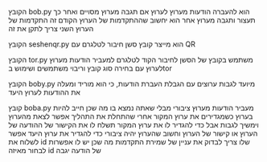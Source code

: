 הקובץ bob.py הוא להעברה הודעות מערוץ לערוץ 
אם תגבה מערוץ מסויים ואחר כך תעצור ותגבה מערוץ אחר הוא יחשוב שההתקדמות של הערוץ הקודם זה התקדמות של הערוץ השני 
צריך לתקן את זה 

הקובץ seshenqr.py הוא מייצר קובץ סשן חיבור לטלגרם עם QR 

הקובץ tor.py משתמש בקובץ של הסשן לחיבור הקוד לטלגרם למעביר הודעות מערוץ לערוץ עם בחירה סוג קובץ וריבוי משתמשים ושימוש בtor

הקובץ boby.py מיועד לגבות ערוצים עם הגבלת העברת הודעות, כי הוא מוריד ומעלה את ההודעות לערוץ היעד

קובץ boba.py מעביר הודעות מערוץ ציבורי מבלי שאתה נמצא בו 
מה שכן חייב להיות בערוץ כשמגדירים את ערוץ המקור 
אחרי שהתחלת את התהליך אפשר לצאת מהערוץ וימשיך לגבות 
אבל כדי להגדיר לו את ערוץ המקור תשלח לו את הקישור של ההודעה של הערוץ 
או קישור של הערוץ 
וחשוב שהערוץ יהיה ציבורי 
כדי להגדיר את ערוץ היעד אפשר לשלוח את id שלו
צריך לבדוק את עניין של שמירת התקדמות 
מה שכן יש לו אפשרות לבחור מאיזה id של הודעה יגבה 
